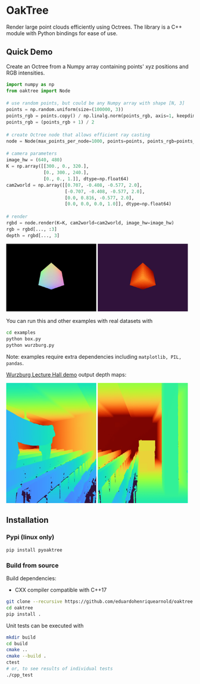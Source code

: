 # OakTree
Render large point clouds efficiently using Octrees. The library is a C++ module with Python bindings for ease of use.

## Quick Demo
Create an Octree from a Numpy array containing points' xyz positions and RGB intensities.
```python
import numpy as np
from oaktree import Node

# use random points, but could be any Numpy array with shape [N, 3]
points = np.random.uniform(size=(100000, 3))
points_rgb = points.copy() / np.linalg.norm(points_rgb, axis=1, keepdims=True)
points_rgb = (points_rgb + 1) / 2

# create Octree node that allows efficient ray casting
node = Node(max_points_per_node=1000, points=points, points_rgb=points_rgb)

# camera parameters
image_hw = (640, 480)
K = np.array([[300., 0., 320.],
              [0., 300., 240.],
              [0., 0., 1.]], dtype=np.float64)
cam2world = np.array([[0.707, -0.408, -0.577, 2.0],
                      [-0.707, -0.408, -0.577, 2.0], 
                      [0.0, 0.816, -0.577, 2.0],
                      [0.0, 0.0, 0.0, 1.0]], dtype=np.float64)

# render
rgbd = node.render(K=K, cam2world=cam2world, image_hw=image_hw)
rgb = rgbd[..., :3]
depth = rgbd[..., 3]
```
<p float="left">
  <img src="examples/box_rgb.jpg" width="48%" />
  <img src="examples/box_depth.png" width="48%" />
</p>

You can run this and other examples with real datasets with
```bash
cd examples
python box.py
python wurzburg.py
```
Note: examples require extra dependencies including `matplotlib, PIL, pandas`.

[Wurzburg Lecture Hall demo](http://kos.informatik.uni-osnabrueck.de/2Dscans/) output depth maps:
<p float="left">
  <img src="examples/wurzburg004.png" width="48%" />
  <img src="examples/wurzburg005.png" width="48%" />
</p>

## Installation

### Pypi (linux only)
```bash
pip install pyoaktree
```

### Build from source
Build dependencies:
- CXX compiler compatible with C++17

```bash
git clone --recursive https://github.com/eduardohenriquearnold/oaktree.git
cd oaktree
pip install .
```

Unit tests can be executed with
```bash
mkdir build
cd build
cmake ..
cmake --build .
ctest
# or, to see results of individual tests
./cpp_test
```